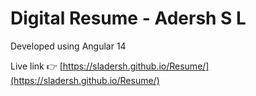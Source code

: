 # Digital Resume - Adersh S L

Developed using Angular 14

Live link 👉 [https://sladersh.github.io/Resume/](https://sladersh.github.io/Resume/)
